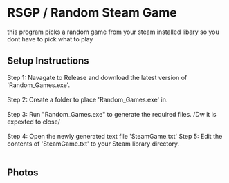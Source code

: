 # RSGP / Random Steam Game
this program picks a random game from your steam installed libary so you dont have to pick what to play 
## Setup Instructions
Step 1: Navagate to Release and download the latest version of 'Random_Games.exe'.<br><br>
Step 2: Create a folder to place 'Random_Games.exe' in.<br><br> 
Step 3: Run "Random_Games.exe" to generate the required files. /Dw it is expexted to close/<br><br>
Step 4: Open the newly generated text file 'SteamGame.txt' 
Step 5: Edit the contents of 'SteamGame.txt' to your Steam library directory.<br><br>
## Photos
